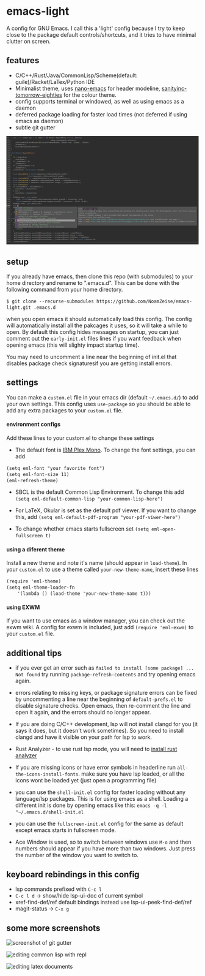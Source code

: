 # emacs-light
A config for GNU Emacs. I call this a 'light' config because I try to keep close to the package default controls/shortcuts, and it tries to have minimal clutter on screen.

## features
- C/C++/Rust/Java/CommonLisp/Scheme(default: guile)/Racket/LaTex/Python IDE
- Minimalist theme, uses [nano-emacs](https://github.com/rougier/nano-emacs/) for header modeline, [sanityinc-tomorrow-eighties](https://github.com/purcell/color-theme-sanityinc-tomorrow) for the colour theme.
- config supports terminal or windowed, as well as using emacs as a daemon
- deferred package loading for faster load times (not deferred if using emacs as daemon)
- subtle git gutter

![screenshot of editing C++ Code](https://github.com/NoamZeise/emacs-light/blob/master/example-screenshots/autocompletion-suggestions.png?raw=true)

## setup
If you already have emacs, then clone this repo (with submodules) to your home directory and rename to ".emacs.d". This can be done with the following command from your home directory.
```
$ git clone --recurse-submodules https://github.com/NoamZeise/emacs-light.git .emacs.d
```
when you open emacs it should automatically load this config. The config will automatically
install all the pakcages it uses, so it will take a while to open. By default this config hides 
messages on startup, you can just comment out the `early-init.el` files lines if you want feedback
when opening emacs (this will slighty impact startup time).

You may need to uncomment a line near the beginning of init.el that disables package check signaturesif you are getting install errors.

## settings
You can make a `custom.el` file in your emacs dir (default `~/.emacs.d/`) to add your own settings.
This config uses `use-package` so you should be able to add any extra packages to your `custom.el` file.

#### environment configs

Add these lines to your custom.el to change these settings

* The default font is  [IBM Plex Mono](https://github.com/IBM/plex). To change the font settings, you can add
```
(setq eml-font "your favorite font")
(setq eml-font-size 11)
(eml-refresh-theme)
```

* SBCL is the default Common Lisp Environment. To change this add
```(setq eml-default-common-lisp "your-common-lisp-here")``` 

* For LaTeX, Okular is set as the default pdf viewer. If you want to change this, add
```(setq eml-default-pdf-program "your-pdf-viwer-here")```

* To change whether emacs starts fullscreen set
```(setq eml-open-fullscreen t)```

#### using a diferent theme

Install a new theme and note it's name (should appear in `load-theme`). In your `custom.el` to use a theme called `your-new-theme-name`, insert these lines
```
(require 'eml-theme)
(setq eml-theme-loader-fn
	'(lambda () (load-theme 'your-new-theme-name t)))
```
#### using EXWM

If you want to use emacs as a window manager, you can check out the exwm wiki.
A config for exwm is included, just add `(require 'eml-exwm)` to your `custom.el` file.

## additional tips

* if you ever get an error such as `failed to install [some package] ... Not found`
try running `package-refresh-contents` and try opening emacs again.

* errors relating to missing keys, or package signature errors can be fixed by uncommenting a line near the beginning of `default-prefs.el` to disable signature checks. Open emacs, then re-comment the line and open it again, and the errors should no longer appear.

* If you are doing C/C++ development, lsp will not install clangd for you 
(it says it does, but it doesn't work sometimes). So you need to install clangd 
and have it visible on your path for lsp to work.

* Rust Analyzer - to use rust lsp mode, you will need to [install rust analyzer](~/.rustup/toolchains/stable-x86_64-unknown-linux-gnu/)

* If you are missing icons or have error symbols in headerline run `all-the-icons-install-fonts`. make sure you have lsp loaded, or all the icons wont be loaded yet (just open a programming file)

* you can use the `shell-init.el` config for faster loading without any language/lsp packages. This is for using emacs as a shell. Loading a different init is done by opening emacs like this:
```emacs -q -l "~/.emacs.d/shell-init.el```

* you can use the `fullscreen-init.el` config for the same as default except emacs starts in fullscreen mode.

* Ace Window is used, so to switch between windows use `M-o` and then numbers should appear if you have more than two windows. Just press the number of the window you want to switch to.


## keyboard rebindings in this config

* lsp commands prefixed with `C-c l`
* `C-c l d` -> show/hide lsp-ui-doc of current symbol
* xref-find-def/ref default bindings instead use lsp-ui-peek-find-def/ref
* magit-status -> `C-x g`

## some more screenshots

![screenshot of git gutter](https://github.com/NoamZeise/emacs-light/blob/master/example-screenshots/git-gutter-elisp-readme.png?raw=true)

![editing common lisp with repl](https://github.com/NoamZeise/emacs-light/blob/master/example-screenshots/common-lisp-repl.png?raw=true)

![editing latex documents](https://github.com/NoamZeise/emacs-light/blob/master/example-screenshots/latex-editing.png?raw=true)
